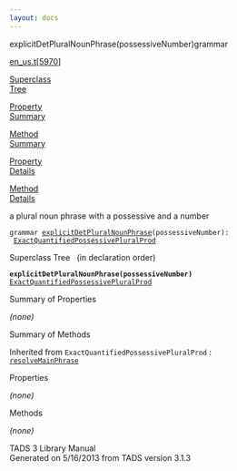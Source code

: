 ```yaml
---
layout: docs
---
```

<span class="title">explicitDetPluralNounPhrase(possessiveNumber)</span><span class="type">grammar</span>

[en_us.t](../file/en_us.t.html)\[[5970](../source/en_us.t.html#5970)\]

[Superclass  
Tree](#_SuperClassTree_)

[Property  
Summary](#_PropSummary_)

[Method  
Summary](#_MethodSummary_)

[Property  
Details](#_Properties_)

[Method  
Details](#_Methods_)



a plural noun phrase with a possessive and a number

`grammar `<span class="gramalt">[`explicitDetPluralNounPhrase`](../object/explicitDetPluralNounPhrase.html)`(possessiveNumber)`</span>` :   `[`ExactQuantifiedPossessivePluralProd`](../object/ExactQuantifiedPossessivePluralProd.html)



<span id="_SuperClassTree_"></span>



<span class="hdln">Superclass Tree</span>   (in declaration order)



**`explicitDetPluralNounPhrase(possessiveNumber)`**  
[`ExactQuantifiedPossessivePluralProd`](../object/ExactQuantifiedPossessivePluralProd.html)  
<span id="_PropSummary_"></span>



<span class="hdln">Summary of Properties</span>  







*(none)* <span id="_MethodSummary_"></span>



<span class="hdln">Summary of Methods</span>  





Inherited from `ExactQuantifiedPossessivePluralProd` :  
[`resolveMainPhrase`](../object/ExactQuantifiedPossessivePluralProd.html#resolveMainPhrase)

<span id="_Properties_"></span>



<span class="hdln">Properties</span>  



*(none)* <span id="_Methods_"></span>



<span class="hdln">Methods</span>  



*(none)*



TADS 3 Library Manual  
Generated on 5/16/2013 from TADS version 3.1.3


